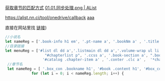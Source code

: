 
[获取章节的匹配方式](https://github.com/luoxmc/scan-book/blob/main/public/preload.js)
[01.01.同步处理.png | AList](http://localhost:5244/%E5%9B%BE%E4%BE%8B%E8%B5%84%E6%96%99/01.01.%E5%90%8C%E6%AD%A5%E5%A4%84%E7%90%86.png)

https://alist.nn.ci/tool/onedrive/callback
[aaa](http://localhost:5244/d/%E5%9B%BE%E4%BE%8B%E8%B5%84%E6%96%99/01.01.%E5%90%8C%E6%AD%A5%E5%A4%84%E7%90%86.png?sign=IkI91UUqCwNRHWirnTP9hJ2ehMpBQfX4oz2V-LI6nYk=:0)

直接在网站里找 [链接](https://github.com/luoxmc/scan-book/blob/main/public/preload.js#L101))
```js
//小说名
let nameReg = ['.book-info h1 em', '.pt-name a', '.bookNm a' , '.title span', '.f20h', '.caption p', '#bookdetail #info h1' , '.tna a' , '*title', '*name', 'h1', 'h2', 'h3', 'h4', 'h5', 'h6', 'h3 a'];
//目录链接
let menuReg = ['#list dl dd a','.listmain dl dd a','.volume-wrap ul li a', '#all_chapter a' , '.boxT .lfT li a' , '.booklist span a',
                  "#chapterlist p", '.ccss a', '.book-section a', ".book_con ul li a" , '#mulu .DivTable .DivTd a' ,
                 '#catalog .chapter-item a' , '.conter .clc a' ,  '*chapter', '*menu', '*list', 'ul li a', 'dl dd a', 'tr td a'];
 //章节名
 let nameReg = [ '.box_con .bookname h1', '#book .content h1', '#box_con .bookname h1', '.readAreaBox h1', '.content-wrap', '.art_tit', '*title', '*name', 'h1', 'h2', 'h3', 'h4', 'h5', 'h6', 'h1 span'];
            for (let i = 0; i < nameReg.length; i++) {
```